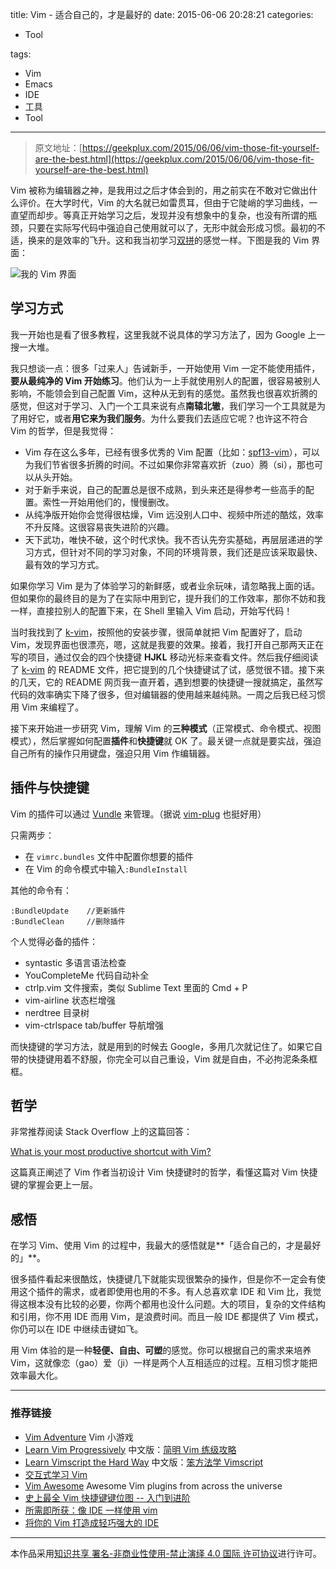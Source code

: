title: Vim - 适合自己的，才是最好的
date: 2015-06-06 20:28:21
categories:

- Tool

tags:

- Vim
- Emacs
- IDE
- 工具
- Tool

---

> 原文地址：[https://geekplux.com/2015/06/06/vim-those-fit-yourself-are-the-best.html](https://geekplux.com/2015/06/06/vim-those-fit-yourself-are-the-best.html)

Vim 被称为编辑器之神，是我用过之后才体会到的，用之前实在不敢对它做出什么评价。在大学时代，Vim 的大名就已如雷贯耳，但由于它陡峭的学习曲线，一直望而却步。等真正开始学习之后，发现并没有想象中的复杂，也没有所谓的瓶颈，只要在实际写代码中强迫自己使用就可以了，无形中就会形成习惯。最初的不适，换来的是效率的飞升。这和我当初学习[双拼](http://www.geekplux.com/2014/07/06/learn_shuangpin.html)的感觉一样。下图是我的 Vim 界面：

![我的 Vim 界面](https://geekpluxblog.oss-cn-hongkong.aliyuncs.com/vim.png)

## 学习方式

我一开始也是看了很多教程，这里我就不说具体的学习方法了，因为 Google 上一搜一大堆。

我只想谈一点：很多「过来人」告诫新手，一开始使用 Vim 一定不能使用插件，**要从最纯净的 Vim 开始练习**。他们认为一上手就使用别人的配置，很容易被别人影响，不能领会到自己配置 Vim，这种从无到有的感觉。虽然我也很喜欢折腾的感觉，但这对于学习、入门一个工具来说有点**南辕北辙**，我们学习一个工具就是为了用好它，或者**用它来为我们服务**。为什么要我们去适应它呢？也许这不符合 Vim 的哲学，但是我觉得：

- Vim 存在这么多年，已经有很多优秀的 Vim 配置（比如：[spf13-vim](https://github.com/spf13/spf13-vim)），可以为我们节省很多折腾的时间。不过如果你非常喜欢折（zuo）腾（si），那也可以从头开始。
- 对于新手来说，自己的配置总是很不成熟，到头来还是得参考一些高手的配置。索性一开始用他们的，慢慢删改。
- 从纯净版开始你会觉得很枯燥，Vim 远没别人口中、视频中所述的酷炫，效率不升反降。这很容易丧失进阶的兴趣。
- 天下武功，唯快不破，这个时代求快。我不否认先夯实基础，再层层递进的学习方式，但针对不同的学习对象，不同的环境背景，我们还是应该采取最快、最有效的学习方式。

<!-- more -->

如果你学习 Vim 是为了体验学习的新鲜感，或者业余玩味，请忽略我上面的话。但如果你的最终目的是为了在实际中用到它，提升我们的工作效率，那你不妨和我一样，直接拉别人的配置下来，在 Shell 里输入 Vim 启动，开始写代码！

当时我找到了 [k-vim](https://github.com/wklken/k-vim)，按照他的安装步骤，很简单就把 Vim 配置好了，启动 Vim，发现界面也很漂亮，嗯，这就是我要的效果。接着，我打开自己那两天正在写的项目，通过仅会的四个快捷键 **HJKL** 移动光标来查看文件。然后我仔细阅读了 [k-vim](https://github.com/wklken/k-vim) 的 README 文件，把它提到的几个快捷键试了试，感觉很不错。接下来的几天，它的 README 网页我一直开着，遇到想要的快捷键一搜就搞定，虽然写代码的效率确实下降了很多，但对编辑器的使用越来越纯熟。一周之后我已经习惯用 Vim 来编程了。

接下来开始进一步研究 Vim，理解 Vim 的**三种模式**（正常模式、命令模式、视图模式），然后掌握如何配置**插件**和**快捷键**就 OK 了。最关键一点就是要实战，强迫自己所有的操作只用键盘，强迫只用 Vim 作编辑器。

## 插件与快捷键

Vim 的插件可以通过 [Vundle](https://github.com/gmarik/Vundle.vim) 来管理。（据说 [vim-plug](https://github.com/junegunn/vim-plug) 也挺好用）

只需两步：

- 在 `vimrc.bundles` 文件中配置你想要的插件
- 在 Vim 的命令模式中输入`:BundleInstall`

其他的命令有：

```shell
:BundleUpdate    //更新插件
:BundleClean     //删除插件
```

个人觉得必备的插件：

- syntastic 多语言语法检查
- YouCompleteMe 代码自动补全
- ctrlp.vim 文件搜索，类似 Sublime Text 里面的 Cmd + P
- vim-airline 状态栏增强
- nerdtree 目录树
- vim-ctrlspace tab/buffer 导航增强

而快捷键的学习方法，就是用到的时候去 Google，多用几次就记住了。如果它自带的快捷键用着不舒服，你完全可以自己重设，Vim 就是自由，不必拘泥条条框框。

## 哲学

非常推荐阅读 Stack Overflow 上的这篇回答：

[What is your most productive shortcut with Vim?](http://stackoverflow.com/questions/1218390/what-is-your-most-productive-shortcut-with-vim)

这篇真正阐述了 Vim 作者当初设计 Vim 快捷键时的哲学，看懂这篇对 Vim 快捷键的掌握会更上一层。

## 感悟

在学习 Vim、使用 Vim 的过程中，我最大的感悟就是**「适合自己的，才是最好的」**。

很多插件看起来很酷炫，快捷键几下就能实现很繁杂的操作，但是你不一定会有使用这个插件的需求，或者即使用也用的不多。有人总喜欢拿 IDE 和 Vim 比，我觉得这根本没有比较的必要，你两个都用也没什么问题。大的项目，复杂的文件结构和引用，你不用 IDE 而用 Vim，是浪费时间。而且一般 IDE 都提供了 Vim 模式，你仍可以在 IDE 中继续击键如飞。

用 Vim 体验的是一种**轻便、自由、可塑**的感觉。你可以根据自己的需求来培养 Vim，这就像恋（gao）爱（ji）一样是两个人互相适应的过程。互相习惯才能把效率最大化。

---

### 推荐链接

- [Vim Adventure](http://vim-adventures.com/) Vim 小游戏
- [Learn Vim Progressively](http://yannesposito.com/Scratch/en/blog/Learn-Vim-Progressively/) 中文版：[简明 Vim 练级攻略](http://coolshell.cn/articles/5426.html)
- [Learn Vimscript the Hard Way](http://learnvimscriptthehardway.stevelosh.com/) 中文版：[笨方法学 Vimscript](http://learnvimscriptthehardway.onefloweroneworld.com/)
- [交互式学习 Vim](http://www.openvim.com/tutorial.html)
- [Vim Awesome](http://vimawesome.com/) Awesome Vim plugins from across the universe
- [史上最全 Vim 快捷键键位图 -- 入门到进阶](http://cenalulu.github.io/linux/all-vim-cheatsheat/)
- [所需即所获：像 IDE 一样使用 vim](https://github.com/yangyangwithgnu/use_vim_as_ide)
- [将你的 Vim 打造成轻巧强大的 IDE](http://yuez.me/jiang-ni-de-vim-da-zao-cheng-qing-qiao-qiang-da-de-ide/)

---

本作品采用[知识共享 署名-非商业性使用-禁止演绎 4.0 国际 许可协议](http://creativecommons.org/licenses/by-nc-nd/4.0/)进行许可。
